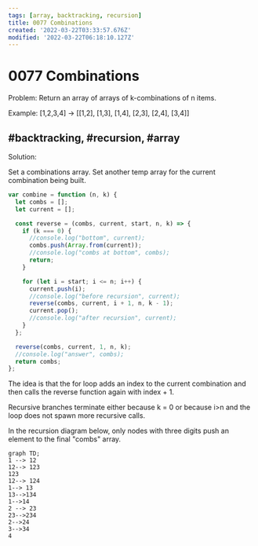```yaml
---
tags: [array, backtracking, recursion]
title: 0077 Combinations
created: '2022-03-22T03:33:57.676Z'
modified: '2022-03-22T06:18:10.127Z'
---
```


# 0077 Combinations

Problem: Return an array of arrays of k-combinations of n items.

Example: [1,2,3,4] -> [[1,2], [1,3], [1,4], [2,3], [2,4], [3,4]]

## #backtracking, #recursion, #array

Solution:

Set a combinations array.
Set another temp array for the current combination being built.

```js
var combine = function (n, k) {
  let combs = [];
  let current = [];

  const reverse = (combs, current, start, n, k) => {
    if (k === 0) {
      //console.log("bottom", current);
      combs.push(Array.from(current));
      //console.log("combs at bottom", combs);
      return;
    }

    for (let i = start; i <= n; i++) {
      current.push(i);
      //console.log("before recursion", current);
      reverse(combs, current, i + 1, n, k - 1);
      current.pop();
      //console.log("after recursion", current);
    }
  };

  reverse(combs, current, 1, n, k);
  //console.log("answer", combs);
  return combs;
};
```

The idea is that the for loop adds an index to the current combination and then calls the reverse function again with index + 1.

Recursive branches terminate either because k = 0 or because i>n and the loop does not spawn more recursive calls. 

In the recursion diagram below, only nodes with three digits push an element to the final "combs" array.

```mermaid 
graph TD;
1 --> 12
12--> 123
123
12--> 124
1--> 13
13-->134
1-->14
2 --> 23
23-->234
2-->24
3-->34
4
```


